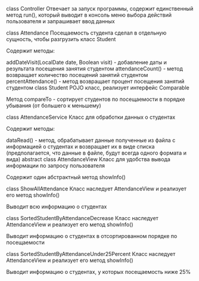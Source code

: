 class Controller
Отвечает за запуск программы, содержит единственный метод run(), который выводит в консоль меню выбора действий пользователя и запрашивает ввод данных

class Attendance
Посещаемость студента сделал в отдельную сущность, чтобы разгрузить класс Student

Содержит методы:

addDateVisit(LocalDate date, Boolean visit) - добавление даты и результата посещения занятия студентом
attendanceCount() - метод возвращает количество посещений занятий студентом
percentAttendance() - метод возвращает процент посещения занятий студентом
class Student
POJO класс, реализует интерфейс Comparable

Метод compareTo - сортирует студентов по посещаемости в порядке убывания (от большего к меньшему)

class AttendanceService
Класс для обработки данных о студентах

Содержит методы:

dataRead() - метод, обрабатывает данные полученные из файла с информацией о студентах и возвращает их в виде списка (предполагается, что данные в файле, будут всегда одного формата и вида)
abstract class AttendanceView
Класс для удобства вывода информации по запросу пользователя

Содержит один абстрактный метод showInfo()

class ShowAllAttendance
Класс наследует AttendanceView и реализует его метод showInfo()

Выводит всю информацию о студентах

class SortedStudentByAttendanceDecrease
Класс наследует AttendanceView и реализует его метод showInfo()

Выводит информацию о студентах в отсортированном порядке по посещаемости

class SortedStudentByAttendanceUnder25Percent
Класс наследует AttendanceView и реализует его метод showInfo()

Выводит информацию о студентах, у которых посещаемость ниже 25%